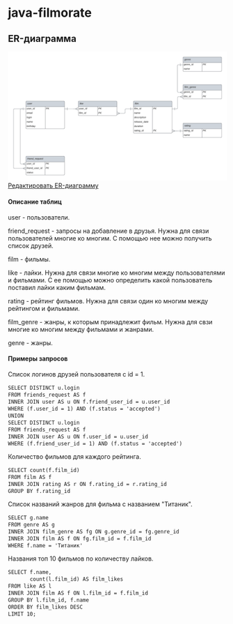 # java-filmorate
## ER-диаграмма
![](ER-diagram.png)
[Редактировать ER-диаграмму](https://lucid.app/lucidchart/2d76cf7b-b300-4f7a-be7a-60097ea4bfed/edit?viewport_loc=-635%2C-426%2C1602%2C865%2C0_0&invitationId=inv_8fa8d14d-4b58-41bb-be1c-7b8e4d6f402a)

#### Описание таблиц
user - пользователи.

friend_request - запросы на добавление в друзья. Нужна для связи пользователей многие ко многим. С помощью нее можно получить список друзей.

film - фильмы.

like - лайки. Нужна для связи многие ко многим между пользователями и фильмами. С ее помощью можно определить какой пользователь поставил лайки каким фильмам.

rating - рейтинг фильмов. Нужна для связи один ко многим между рейтингом и фильмами.

film_genre - жанры, к которым принадлежит фильм. Нужна для свзи многие ко многим между фильмами и жанрами.

genre - жанры.

#### Примеры запросов

Список логинов друзей пользователя с id = 1.

```
SELECT DISTINCT u.login
FROM friends_request AS f
INNER JOIN user AS u ON f.friend_user_id = u.user_id
WHERE (f.user_id = 1) AND (f.status = 'accepted')
UNION
SELECT DISTINCT u.login
FROM friends_request AS f
INNER JOIN user AS u ON f.user_id = u.user_id
WHERE (f.friend_user_id = 1) AND (f.status = 'accepted')
```

 Количество фильмов для каждого рейтинга.

```
SELECT count(f.film_id)
FROM film AS f
INNER JOIN rating AS r ON f.rating_id = r.rating_id
GROUP BY f.rating_id
```

Список названий жанров для фильма с названием "Титаник".

```
SELECT g.name
FROM genre AS g
INNER JOIN film_genre AS fg ON g.genre_id = fg.genre_id
INNER JOIN film AS f ON fg.film_id = f.film_id
WHERE f.name = 'Титаник'
```

Названия топ 10 фильмов по количеству лайков.

```
SELECT f.name,
       count(l.film_id) AS film_likes
FROM like AS l
INNER JOIN film AS f ON l.film_id = f.film_id
GROUP BY l.film_id, f.name
ORDER BY film_likes DESC
LIMIT 10;
```